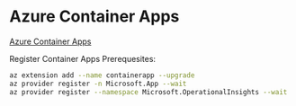 # Azure Container Apps

[Azure Container Apps](https://learn.microsoft.com/en-us/azure/container-apps/)

Register Container Apps Prerequesites:

```bash
az extension add --name containerapp --upgrade
az provider register -n Microsoft.App --wait
az provider register --namespace Microsoft.OperationalInsights --wait
```

